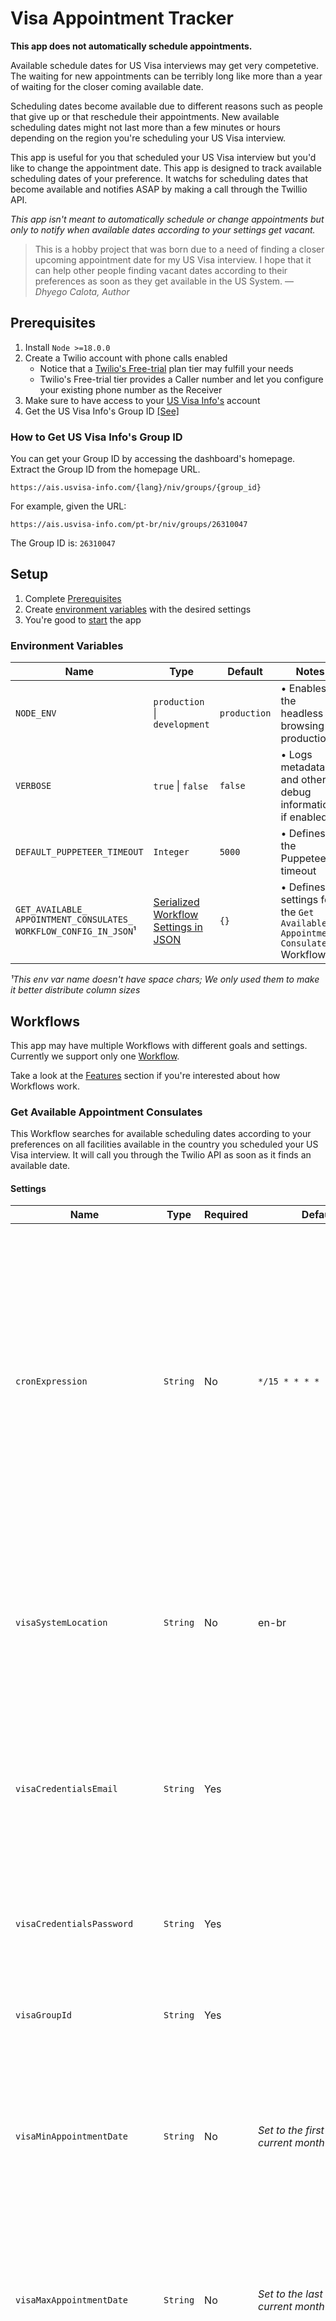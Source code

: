 # Visa Appointment Tracker
**This app does not automatically schedule appointments.**

Available schedule dates for US Visa interviews may get very competetive. The waiting for new appointments can be terribly long like more than a year of waiting for the closer coming available date.

Scheduling dates become available due to different reasons such as people that give up or that reschedule their appointments. New available scheduling dates might not last more than a few minutes or hours depending on the region you're scheduling your US Visa interview.

This app is useful for you that scheduled your US Visa interview but you'd like to change the appointment date. This app is designed to track available scheduling dates of your preference. It watchs for scheduling dates that become available and notifies ASAP by making a call through the Twillio API.

*This app isn't meant to automatically schedule or change appointments but only to notify when available dates according to your settings get vacant.*

> This is a hobby project that was born due to a need of finding a closer upcoming appointment date for my US Visa interview. I hope that it can help other people finding vacant dates according to their preferences as soon as they get available in the US System. 
> — <cite>Dhyego Calota, Author</cite>

## Prerequisites
1. Install `Node >=18.0.0`
2. Create a Twilio account with phone calls enabled
    - Notice that a [Twilio's Free-trial](https://www.twilio.com/docs/usage/tutorials/how-to-use-your-free-trial-account) plan tier may fulfill your  needs
    - Twilio's Free-trial tier provides a Caller number and let you configure your existing phone number as the Receiver
3. Make sure to have access to your [US Visa Info's](https://ais.usvisa-info.com/) account
4. Get the US Visa Info's Group ID [[See]](#how-to-get-us-visa-infos-group-id)

### How to Get US Visa Info's Group ID
You can get your Group ID by accessing the dashboard's homepage. Extract the Group ID from the homepage URL.

`https://ais.usvisa-info.com/{lang}/niv/groups/{group_id}`

For example, given the URL:

`https://ais.usvisa-info.com/pt-br/niv/groups/26310047`

The Group ID is: `26310047`

## Setup
1. Complete [Prerequisites](#prerequisites)
2. Create [environment variables](#environment-variables) with the desired settings
3. You're good to [start](#yarn-commands) the app

### Environment Variables
| Name | Type | Default | Notes |
|---|---|---|---|
| `NODE_ENV` | `production` \| `development` | `production` | • Enables the headless browsing in production |
| `VERBOSE` | `true` \| `false` | `false` | • Logs metadata and other debug informations if enabled |
| `DEFAULT_PUPPETEER_TIMEOUT` | `Integer` | `5000` | • Defines the Puppeteer's timeout |
| `GET_AVAILABLE_ APPOINTMENT_CONSULATES_ WORKFLOW_CONFIG_IN_JSON`¹ | [Serialized Workflow Settings in JSON](#get-available-appointment-consulates) | `{}` | • Defines settings for the `Get Available Appointment Consulates` Workflow |

*¹This env var name doesn't have space chars; We only used them to make it better distribute column sizes*

## Workflows
This app may have multiple Workflows with different goals and settings. Currently we support only one [Workflow](#get-available-appointment-consulates).

Take a look at the [Features](#features) section if you're interested about how Workflows work.

### Get Available Appointment Consulates
This Workflow searches for available scheduling dates according to your preferences on all facilities available in the country you scheduled your US Visa interview. It will call you through the Twilio API as soon as it finds an available date.

#### Settings
| Name | Type | Required | Default | Notes               |
|---|---|---|---|---|
| `cronExpression` | `String` | No | `*/15 * * * *` | • Make sure to use a valid Cron Expression<br>• Determines the interval that this Workflow will be executed<br>• We suggest building the [Crontab App](https://crontab.cronhub.io/)<br>• Intervals shorter than 15 minutes may get banned quickly |
| `visaSystemLocation` | `String` | No | en-br | • US Visa Info System [supports](https://ais.usvisa-info.com/en-us/countries_list/niv) multiple locations and languages<br>• Keep the location lower-cased (e.g. `en-br`) |
| `visaCredentialsEmail` | `String` | Yes |  | • Make sure to use a valid Email Address<br>• This is credentials email used for accessing your [US Visa Info's](https://ais.usvisa-info.com/) account |
| `visaCredentialsPassword` | `String` | Yes |  | • This is credentials password used for accessing your [US Visa Info's](https://ais.usvisa-info.com/) account |
| `visaGroupId` | `String` | Yes |  | • Follow our [instructions](#) to get your Visa Group ID |
| `visaMinAppointmentDate` | `String` | No | *Set to the first day of the current month* | • Make sure to set using the `YYYY-MM-DD` format<br>• Determines the minimum date that you're interested about |
| `visaMaxAppointmentDate` | `String` | No | *Set to the last day of the current month* | • Make sure to set using the `YYYY-MM-DD` format<br>• Determines the maximum date that you're interested about |
| `visaNotificationMessage` | `String` | No | `This is Visa Appointment Bot. I found <%= it.totalOfAvailableDates %> available dates. Hurry to reschedule your appointment.` | • Determines the notification message that you'll receive through a call<br>• We build this message using the [Eta](https://eta.js.org/) template builder<br>• Notice that this message is able to use some [available variables](#) |
| `visaNotificationMessageLang` | `String` | No | `en-US` | • Make sure to set a Two-letters Code of [ISO 3166](https://www.iso.org/iso-3166-country-codes.html)<br>• Determines the language of the notification message that the call voice should use |
| `twilioAccountSid` | `String` | Yes |  | • Determines the Twilio Account SID used to make phone calls<br>• You can get such credentials by following the [Twilio's blog page](https://www.twilio.com/blog/better-twilio-authentication-csharp-twilio-api-keys) |
| `twilioAuthToken` | `String` | Yes |  | • Determines the Twilio Account Auth Token used to make phone calls<br>• You can get such credentials by following the [Twilio's blog page](https://www.twilio.com/blog/better-twilio-authentication-csharp-twilio-api-keys) |
| `twilioCallerNumber` | `String` | Yes |  | • Determines the Twilio Caller Number used to make phone calls<br>• You can get either add a [Verified Phohe Number](https://support.twilio.com/hc/en-us/articles/223180048-Adding-a-Verified-Phone-Number-or-Caller-ID-with-Twilio) or buy a new [Twillio Phone Number](https://support.twilio.com/hc/en-us/articles/223135247-How-to-Search-for-and-Buy-a-Twilio-Phone-Number-from-Console) |
| `twilioReceiverNumber` | `String` | Yes |  | • Determines the Twilio Receive Number used to receive the notification phone calls<br>• Make sure to [verify your personal phone number](https://www.twilio.com/docs/usage/tutorials/how-to-use-your-free-trial-account#verify-your-personal-phone-number) if you're using the Twillio free-trial tier |

### Yarn Commands
| Name | Description | Notes |
|---|---|---|
| `yarn build` | Builds the TypeScript and outputs in the `build/` folder | • No need of using this command when using the `yarn serve` |
| `yarn serve` | Sets up a local http server in development mode | • Not meant to use in production |
| `yarn start` | Starts a http server using the `build/` folder | • Requires to execute firstly the `yarn build` command<br>• Will fail if the `build/` folder does not exist |

## Deploying to Production
This app should be easy enough to deploy to any production environment that supports Node 18+ with environment variables.

### Heroku
We encourage using Heroku to deploy this app due to the ease of just clicking in the deploy button below and making sure to configure the [environment variables](#environment-variables).

[![Deploy](https://www.herokucdn.com/deploy/button.svg)](https://heroku.com/deploy?template=https://github.com/dhyegocalota/visa-appointment-tracker/tree/main)

*Notice that this app does not use a `web` dyno.*

## Troubleshootings

### Soft Rate-limit Policy
The [US Visa Info](https://ais.usvisa-info.com/) enforces a very tricky Rate-limiting system. There's no official documentation about their policy and all of the things described here are just assumptions or knowledge/experience somehow acquired through usage. 

This rate-limiting system doesn't explicitly lock you out of their dashboard but instead they start to return empty lists in the place of the actual available scheduling dates. We call this behavior a soft-ban that may last up to 5 hours to reset.

#### How to avoid this soft-ban?
We strongly recommend the *Get Available Appointment Consulates* Workflow every 15 minutes or more so you don't get soft-banned in just a few hours.

#### How to know if get soft-banned?
Monitor your logs. You'll start constantly receiving a log line like this in different executions:

`Consulate available dates list is empty. Did you get soft-banned?`

#### What should I do after I get soft-banned?
In case that you get soft-banned, the only possible way to reset this quota is to shutdown the app and wait at least 5 hours until to start it again.

## Features
This app leverages from some cool features that you may get interested of.

### Logs
Logs are incredibly heplful to understand the execution state in real time especially because currently this app only supports terminal as its UI.

### Environment Variables
Rather than hard-coding settings in the codebase, we use Environment Variables to configure this app. Environment Variables is one the [12 factors](https://12factor.net/) that guides to build better production-ready applications.

### Scraping Process
The [US Visa Info](https://ais.usvisa-info.com/) does not offer any kind of automated integrations like a Web API.

The need of watching available scheduling dates was greater than this lack of automations so we automated a scraping process using [Puppeteer](https://pptr.dev/) to interact with the US Visa Info as a human would.

### Composability
This app widely uses the concept of composability to achieve its goals. Rather than writing a single large file with thousands of instruction lines, we implemented the concept of Workflows that may contain multiple Commands.

Each Workflow has a clear and single goal to achieve. We may split a Workflow into multiple Commands where each Command also has a clear and single small goal towards the Workflow's major goal.

### Execution State
Workflows implement their own execution state which makes it so easy to track and debug their execution and progress in real time.

We leverage execution states to write logs to track progress of a Workflow and each one of its Commands.

### Retryability
This app deeply rely on the uncertainty of Network requests and responses. Each Command is susceptible to failures which can be cascaded to the Workflow forcing the entire execution to exit early with an error.

Because of the [soft rate-limiting](#soft-rate-limit-policy) implicitly imposed by the US system, we must set a reasonably interval time between executions so we avoid getting soft-banned. This reasonably interval time makes executions valuable enough to be wasted. We need to make sure to put all effort possible to successfully finish a Workflow execution. This is exactly why the retryability of each Command is so important in this app.

### Auto-discovery
This app supports multiple Workflows and we leverage from a Workflow Registry to manage their lifecycle like registering and initialization. It enables clients to initialize Workflows without the need of knowing each one of them with line of codes as simple as:

```ts
const workflows = WorkflowRegistry.getOrInitialize().buildWorkflows({ config, logger });

workflows.forEach((workflow) => {
  workflow.start();
});
```

### Typing
We use Typing through TypeScript which enables developers to quickly understand the API without the need of reading long documentation pages.

## Contributions
This was a hobby project born out of real needs and there was no funding budget at all.

All kinds of contributions or constructive usage feedbacks are encouraged. Please feel free to [create an Issue](https://github.com/dhyegocalota/visa-appointment-tracker/issues/new), or opening a Pull Request, or even to contribute answering someone else's Issues.

We'll do our best to review new Issues and Pull Requests ASAP.

## Author
Dhyego Calota <dhyegofernando@gmail.com>

## License
MIT
